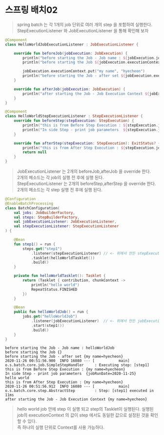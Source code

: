 # 스프링 배치02

> spring batch 는 각 1개의 job 단위로 여러 개의 step 을 포함하여 실행한다.
> StepExecutionListener 와 JobExecutionListener 을 통해 확인해 보자

```kotlin
@Component
class HelloWorldJobExecutionListener : JobExecutionListener {

	override fun beforeJob(jobExecution: JobExecution) {
		println("before starting the Job - Job name : ${jobExecution.jobInstance.jobName}")
		println("before starting the Job ${jobExecution.executionContext}")

		jobExecution.executionContext.put("my name", "hyecheon")
		println("before starting the Job - after set ${jobExecution.executionContext}")
	}

	override fun afterJob(jobExecution: JobExecution) {
		println("after starting the Job - Job Execution Context ${jobExecution.executionContext}")
	}
}

@Component
class HelloWorldStepExecutionListener : StepExecutionListener {
	override fun beforeStep(stepExecution: StepExecution) {
		println("this is from Before Step Execution : ${stepExecution.jobExecution.executionContext}")
		println("In side Step - print job parameters  ${stepExecution.jobExecution.jobParameters}")
	}

	override fun afterStep(stepExecution: StepExecution): ExitStatus? {
		println("this is from After Step Execution : ${stepExecution.jobExecution.executionContext}")
		return null
	}
}
```

> JobExecutionListener 는 2개의 beforeJob,afterJob 을 override 한다.  
> 2개의 메소드는 각 job의 실행 전 후에 실행 된다.  
> StepExecutionListener 는 2개의 beforeStep,afterStep 을 override 한다.  
> 2개의 메소드는 각 step 실행 전 후에 실행 된다.

```kotlin
@Configuration
@EnableBatchProcessing
class BatchConfiguration(
	val jobs: JobBuilderFactory,
	val steps: StepBuilderFactory,
	val jobExecutionListener: JobExecutionListener,
	val stepExecutionListener: StepExecutionListener
) {

	@Bean
	fun step1() = run {
		steps.get("step1")
			.listener(stepExecutionListener) // <- 위에서 만든 stepExecutionListener 를 추가 한다.
			.tasklet(helloWorldTasklet())
			.build()
	}

	private fun helloWorldTasklet(): Tasklet {
		return (Tasklet { contribution, chunkContext ->
			println("hello world")
			RepeatStatus.FINISHED
		})
	}

	@Bean
	public fun helloWorldJob() = run {
		jobs.get("helloWorldJob")
			.listener(jobExecutionListener)  // <- 위에서 만든 jobExecutionListener 를 추가 한다.
			.start(step1())
			.build()
	}
}
```

```
before starting the Job - Job name : helloWorldJob
before starting the Job {}
before starting the Job - after set {my name=hyecheon}
2020-11-26 00:51:56.900  INFO 16080 --- [           main] o.s.batch.core.job.SimpleStepHandler     : Executing step: [step1]
this is from Before Step Execution : {my name=hyecheon}
In side Step - print job parameters  {jobRunDate=2020-11-25}
hello world
this is from After Step Execution : {my name=hyecheon}
2020-11-26 00:51:56.912  INFO 16080 --- [           main] o.s.batch.core.step.AbstractStep         : Step: [step1] executed in 11ms
after starting the Job - Job Execution Context {my name=hyecheon}
```
> hello world job 안에 step 이 실행 되고 step의 Tasklet이 실행된다.
> 실행된 job의 executionContext 의 값이 step 에서도 동일한 값으로 설정된 것을 확인 할 수 있다.  
> 즉 하나의 실행 단위로 Context를 사용 가능하다.